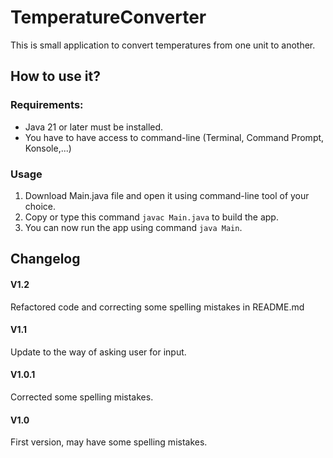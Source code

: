 # TemperatureConverter
This is small application to convert temperatures from one unit to another.

## How to use it?
### Requirements:
- Java 21 or later must be installed.
- You have to have access to command-line (Terminal, Command Prompt, Konsole,...)

### Usage
1. Download Main.java file and open it using command-line tool of your choice.
2. Copy or type this command ```javac Main.java``` to build the app.
3. You can now run the app using command ```java Main```.

## Changelog

#### V1.2
Refactored code and correcting some spelling mistakes in README.md 
#### V1.1
Update to the way of asking user for input.
#### V1.0.1
Corrected some spelling mistakes.
#### V1.0
First version, may have some spelling mistakes.
